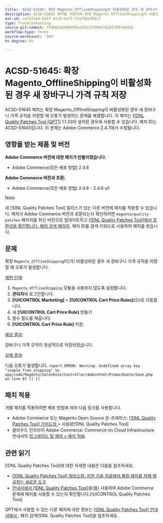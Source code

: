 ```yaml
---
title: 'ACSD-51645: 확장 Magento_OfflineShipping이 비활성화된 경우 새 장바구니 가격 규칙 저장'
description: ACSD-51645 패치를 적용하여 확장 Magento_OfflineShipping이 비활성화된 경우 새 장바구니 가격 규칙을 저장할 때 오류가 발생하는 Adobe Commerce 문제를 해결합니다.
exl-id: ce747ae4-6d2f-41c0-ba75-7da72be359c7
type: Troubleshooting
source-git-commit: 7fdb02a6d89d50ea593c5fd99d78101f89198424
workflow-type: tm+mt
source-wordcount: '347'
ht-degree: 0%

---
```


# ACSD-51645: 확장 Magento_OfflineShipping이 비활성화된 경우 새 장바구니 가격 규칙 저장

ACSD-51645 패치는 확장 Magento_OfflineShipping이 비활성화된 경우 새 장바구니 가격 규칙을 저장할 때 오류가 발생하는 문제를 해결합니다. 이 패치는 [[!DNL Quality Patches Tool (QPT)]](https://experienceleague.adobe.com/ko/docs/commerce-operations/tools/quality-patches-tool/quality-patches-tool-to-self-serve-quality-patches) 1.1.33이 설치된 경우에 사용할 수 있습니다. 패치 ID는 ACSD-51645입니다. 이 문제는 Adobe Commerce 2.4.7에서 수정됩니다.

## 영향을 받는 제품 및 버전

**Adobe Commerce 버전에 대한 패치가 만들어졌습니다.**

* Adobe Commerce(모든 배포 방법) 2.4.6

**Adobe Commerce 버전과 호환:**

* Adobe Commerce(모든 배포 방법) 2.4.6 - 2.4.6-p1

>[!NOTE]
>
>새 [!DNL Quality Patches Tool] 릴리스가 있는 다른 버전에 패치를 적용할 수 있습니다. 패치가 Adobe Commerce 버전과 호환되는지 확인하려면 `magento/quality-patches` 패키지를 최신 버전으로 업데이트하고 [[!DNL Quality Patches Tool]에서 호환성을 확인합니다. 패치 검색 페이지](<https://experienceleague.adobe.com/tools/commerce-quality-patches/index.html?lang=ko>). 패치 ID를 검색 키워드로 사용하여 패치를 찾습니다.

## 문제

확장 `Magento_OfflineShipping`이(가) 비활성화된 경우 새 장바구니 가격 규칙을 저장할 때 오류가 발생합니다.

<u>재현 단계</u>:

1. `Magento_OfflineShipping` 모듈을 사용하지 않도록 설정합니다.
1. **관리자**&#x200B;에 로그인합니다.
1. **[!UICONTROL Marketing]** > **[!UICONTROL Cart Price Rules]**(으)로 이동합니다.
1. 새 **[!UICONTROL Cart Price Rule]** 만들기
1. 필수 필드를 채웁니다.
1. **[!UICONTROL Cart Price Rule]** 저장.

<u>예상 결과</u>:

장바구니 가격 규칙이 정상적으로 저장되었습니다.

<u>실제 결과</u>:

다음 오류가 발생합니다.
`report.ERROR: Warning: Undefined array key "simple_free_shipping" in app/code/Magento/SalesRule/Controller/Adminhtml/Promo/Quote/Save.php on line 67 [] []`

## 패치 적용

개별 패치를 적용하려면 배포 방법에 따라 다음 링크를 사용합니다.

* Adobe Commerce 또는 Magento Open Source 온-프레미스: [[!DNL Quality Patches Tool]  가이드의 ](/help/tools/quality-patches-tool/usage.md)> 사용량[!DNL Quality Patches Tool]
* 클라우드 인프라의 Adobe Commerce: Commerce on Cloud Infrastructure 안내서의 [업그레이드 및 패치 > 패치 적용](https://experienceleague.adobe.com/docs/commerce-cloud-service/user-guide/develop/upgrade/apply-patches.html?lang=ko).

## 관련 읽기

[!DNL Quality Patches Tool]에 대한 자세한 내용은 다음을 참조하세요.

* [[!DNL Quality Patches Tool] 릴리스됨: 지원 기술 자료에서 품질 패치를 자체 제공하는 새로운 도구](https://experienceleague.adobe.com/ko/docs/commerce-operations/tools/quality-patches-tool/quality-patches-tool-to-self-serve-quality-patches).
* [ 안내서에서  [!DNL Quality Patches Tool]](/help/tools/quality-patches-tool/patches-available-in-qpt/check-patch-for-magento-issue-with-magento-quality-patches.md)을(를) 사용하여 Adobe Commerce 문제에 패치를 사용할 수 있는지 확인합니다.[!UICONTROL Quality Patches Tool]


QPT에서 사용할 수 있는 다른 패치에 대한 정보는 [[!DNL Quality Patches Tool] 안내서에서 ](<https://experienceleague.adobe.com/tools/commerce-quality-patches/index.html?lang=ko>): 패치 검색[!DNL Quality Patches Tool]을 참조하세요.
